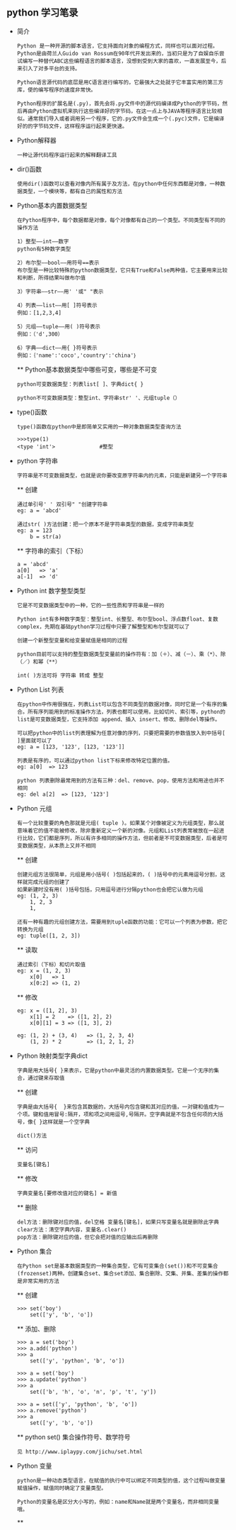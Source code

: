 ## python 学习笔录

* 简介

      Python 是一种开源的脚本语言，它支持面向对象的编程方式，同样也可以面对过程。Python是由荷兰人Guido van Rossum在90年代开发出来的，当初只是为了自娱自乐尝试编写一种替代ABC这些编程语言的脚本语言，没想到受到大家的喜欢，一直发展至今，后来引入了对多平台的支持。
      
      Python语言源代码的底层是用C语言进行编写的，它最强大之处就于它丰富实用的第三方库，使的编写程序的速度非常快。
      
      Python程序的扩展名是(.py)，首先会将.py文件中的源代码编译成Python的字节码，然后再由Python虚拟机来执行这些编译好的字节码，在这一点上与JAVA等程序语言比较相似。通常我们导入或者调用另一个程序，它的.py文件会生成一个(.pyc)文件，它是编译好的的字节码文件，这样程序运行起来更快速。
      
* Python解释器

      一种让源代码程序运行起来的解释翻译工具
      
* dir()函数

      使用dir()函数可以查看对像内所有属于及方法，在python中任何东西都是对像，一种数据类型，一个模块等，都有自己的属性和方法
      
* Python基本内置数据类型

      在Python程序中，每个数据都是对像，每个对像都有自己的一个类型。不同类型有不同的操作方法
      
      1）整型——int——数字
      python有5种数字类型
      
      2）布尔型——bool——用符号==表示
      布尔型是一种比较特殊的python数据类型，它只有True和False两种值，它主要用来比较和判断，所得结果叫做布尔值
      
      3）字符串——str——用' '或" "表示
      
      4）列表——list——用[ ]符号表示
      例如：[1,2,3,4]
      
      5）元组——tuple——用( )符号表示
      例如：（'d',300）
      
      6）字典——dict——用{ }符号表示
      例如：｛'name':'coco','country':'china'｝
      
  ** Python基本数据类型中哪些可变，哪些是不可变
  
      python可变数据类型：列表list[ ]、字典dict{ }
      
      python不可变数据类型：整型int、字符串str' '、元组tuple（）
  
* type()函数
  
      type()函数在python中是即简单又实用的一种对象数据类型查询方法
      
      >>>type(1)
      <type 'int'>              #整型
      
* python 字符串

      字符串是不可变数据类型，也就是说你要改变原字符串内的元素，只能是新建另一个字符串
    
  ** 创建
  
      通过单引号' ' 双引号" "创建字符串
      eg: a = 'abcd'
      
      通过str( )方法创建：把一个原本不是字符串类型的数据，变成字符串类型
      eg: a = 123
          b = str(a)
          
  ** 字符串的索引（下标）
  
      a = 'abcd'
      a[0]   => 'a'
      a[-1]  => 'd'
      
* Python int 数字整型类型

      它是不可变数据类型中的一种，它的一些性质和字符串是一样的
      
      Python int有多种数字类型：整型int、长整型、布尔型bool、浮点数float、复数complex，先期在基础python学习过程中只要了解整型和布尔型就可以了
      
      创建一个新整型变量和给变量赋值是相同的过程
      
      python目前可以支持的整型数据类型变量前的操作符有：加（＋）、减（－）、乘（*）、除（／）和幂（**）
      
      int( )方法可将 字符串 转成 整型
      
* Python List 列表

      在python中作用很强在，列表List可以包含不同类型的数据对像，同时它是一个有序的集合。所有序列能用到的标准操作方法，列表也都可以使用，比如切片、索引等，python的list是可变数据类型，它支持添加 append、插入 insert、修改、删除del等操作。
      
      可以把python中的list列表理解为任意对像的序列，只要把需要的参数值放入到中括号[  ]里面就可以了
      eg: a = [123, '123', [123, '123']]
      
      列表是有序的，可以通过python list下标来修改特定位置的值。
      eg: a[0]  => 123
      
      python 列表删除最常用到的方法有三种：del、remove、pop，使用方法和用途也并不相同
      eg: del a[2]  => [123, '123']
      
* Python 元组

      有一个比较重要的角色那就是元组( tuple )。如果某个对像被定义为元组类型，那么就意味着它的值不能被修改，除非重新定义一个新的对像。元组和List列表常被放在一起进行比较，它们都是序列，所以有许多相同的操作方法，但前者是不可变数据类型，后者是可变数据类型，从本质上又并不相同
      
  ** 创建
  
      创建元组方法很简单，元组是用小括号( )包括起来的，( )括号中的元素用逗号分割，这样就完成元组的创建了
      如果新建时没有用( )括号包括，只用逗号进行分隔python也会把它认做为元组
      eg: (1, 2, 3)
          1, 2, 3
          1,
          
      还有一种有趣的元组创建方法，需要用到tuple函数的功能：它可以一个列表为参数，把它转换为元组
      eg: tuple([1, 2, 3])
      
  ** 读取
  
      通过索引（下标）和切片取值
      eg: x = (1, 2, 3)
          x[0]   => 1
          x[0:2] => (1, 2)
          
  ** 修改
  
      eg: x = ([1, 2], 3)
          x[1] = 2    => ([1, 2], 2)
          x[0][1] = 3 => ([1, 3], 2)
          
      eg: (1, 2) + (3, 4)   => (1, 2, 3, 4)
          (1, 2) * 2        => (1, 2, 1, 2)
          
* Python 映射类型字典dict

      字典是用大括号{ }来表示，它是python中最灵活的内置数据类型。它是一个无序的集合，通过键来存取值

  ** 创建
      
      字典是由大括号{  }来包含其数据的，大括号内包含键和其对应的值，一对键和值成为一个项。键和值用冒号:隔开，项和项之间用逗号,号隔开。空字典就是不包含任何项的大括号，像{ }这样就是一个空字典
      
      dict()方法
      
  ** 访问
  
      变量名[键名]
      
  ** 修改
  
      字典变量名[要修改值对应的键名] = 新值
      
  ** 删除
  
      del方法：删除键对应的值，del空格 变量名[键名]，如果只写变量名就是删除此字典
      clear方法：清空字典内容，变量名.clear()
      pop方法：删除键对应的值，但它会把对值的应输出后再删除
      
* Python 集合

      在Python set是基本数据类型的一种集合类型，它有可变集合(set())和不可变集合(frozenset)两种。创建集合set、集合set添加、集合删除、交集、并集、差集的操作都是非常实用的方法

  ** 创建
  
      >>> set('boy')
          set(['y', 'b', 'o'])
  
  ** 添加、删除
  
      >>> a = set('boy')
      >>> a.add('python')
      >>> a
          set(['y', 'python', 'b', 'o'])
          
      >>> a = set('boy')
      >>> a.update('python')
      >>> a
          set(['b', 'h', 'o', 'n', 'p', 't', 'y'])
          
      >>> a = set(['y', 'python', 'b', 'o'])
      >>> a.remove('python')
      >>> a
          set(['y', 'b', 'o'])
          
  ** python set() 集合操作符号、数学符号
  
      见 http://www.iplaypy.com/jichu/set.html
      
* Python 变量

      python是一种动态类型语言，在赋值的执行中可以绑定不同类型的值，这个过程叫做变量赋值操作，赋值同时确定了变量类型。
      
      Python的变量名是区分大小写的，例如：name和Name就是两个变量名，而非相同变量哦。 
      
  ** 